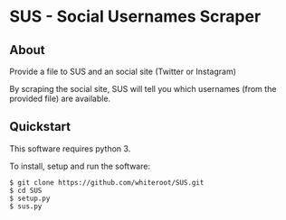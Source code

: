 # SUS - Social Usernames Scraper

## About

Provide a file to SUS and an social site (Twitter or Instagram)

By scraping the social site, SUS will tell you which usernames (from the provided file) are available.

## Quickstart

This software requires python 3.

To install, setup and run the software:

    $ git clone https://github.com/whiteroot/SUS.git
    $ cd SUS
    $ setup.py
    $ sus.py
